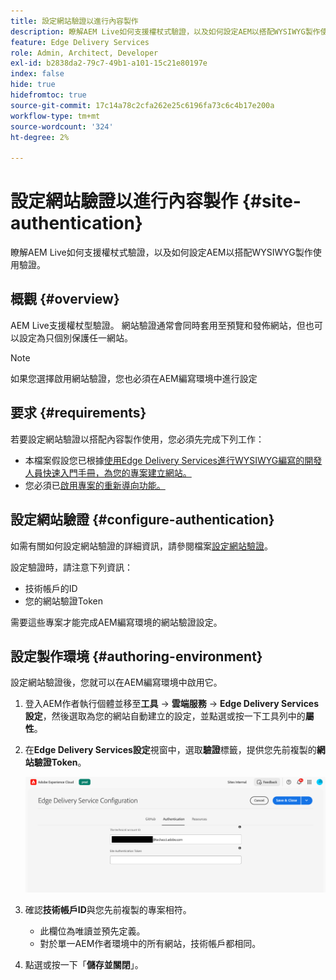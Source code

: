 ```yaml
---
title: 設定網站驗證以進行內容製作
description: 瞭解AEM Live如何支援權杖式驗證，以及如何設定AEM以搭配WYSIWYG製作使用驗證。
feature: Edge Delivery Services
role: Admin, Architect, Developer
exl-id: b2838da2-79c7-49b1-a101-15c21e80197e
index: false
hide: true
hidefromtoc: true
source-git-commit: 17c14a78c2cfa262e25c6196fa73c6c4b17e200a
workflow-type: tm+mt
source-wordcount: '324'
ht-degree: 2%

---
```


# 設定網站驗證以進行內容製作 {#site-authentication}

瞭解AEM Live如何支援權杖式驗證，以及如何設定AEM以搭配WYSIWYG製作使用驗證。

## 概觀 {#overview}

AEM Live支援權杖型驗證。 網站驗證通常會同時套用至預覽和發佈網站，但也可以設定為只個別保護任一網站。

>[!NOTE]
>
>如果您選擇啟用網站驗證，您也必須在AEM編寫環境中進行設定

## 要求 {#requirements}

若要設定網站驗證以搭配內容製作使用，您必須先完成下列工作：

* 本檔案假設您已根據[使用Edge Delivery Services進行WYSIWYG編寫的開發人員快速入門手冊，為您的專案建立網站。](/help/edge/wysiwyg-authoring/edge-dev-getting-started.md)
* 您必須已[啟用專案的重新導向功能。](/help/edge/wysiwyg-authoring/repoless.md)

## 設定網站驗證 {#configure-authentication}

如需有關如何設定網站驗證的詳細資訊，請參閱檔案[設定網站驗證](https://www.aem.live/docs/authentication-setup-site)。

設定驗證時，請注意下列資訊：

* 技術帳戶的ID
* 您的網站驗證Token

需要這些專案才能完成AEM編寫環境的網站驗證設定。

## 設定製作環境 {#authoring-environment}

設定網站驗證後，您就可以在AEM編寫環境中啟用它。

1. 登入AEM作者執行個體並移至&#x200B;**工具** -> **雲端服務** -> **Edge Delivery Services設定**，然後選取為您的網站自動建立的設定，並點選或按一下工具列中的&#x200B;**屬性**。
1. 在&#x200B;**Edge Delivery Services設定**&#x200B;視窗中，選取&#x200B;**驗證**&#x200B;標籤，提供您先前複製的&#x200B;**網站驗證Token**。

   ![Edge Delivery Services設定](/help/edge/wysiwyg-authoring/assets/site-authentication/configure-aem-author.png)

1. 確認&#x200B;**技術帳戶ID**&#x200B;與您先前複製的專案相符。

   * 此欄位為唯讀並預先定義。
   * 對於單一AEM作者環境中的所有網站，技術帳戶都相同。

1. 點選或按一下「**儲存並關閉**」。
